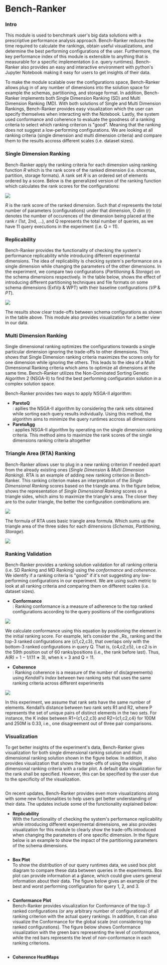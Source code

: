 # Bench-Ranker

### Intro
This module is used to benchmark user's big data solutions with  a prescriptive performance analysis approach. Bench-Ranker reduces the time required to calculate the rankings, obtain useful visualizations, and determine the best performing configurations of the user. Furthermore, the key performance index of this module is extensible to anything that is measurable for a specific implementation (i.e. query runtimes). Bench-Ranker also provides an easy and interactive environment with python's Jupyter Notebook making it easy for users to get insights of their data.

To make the module scalable over the configurations space, Bench-Ranker allows plug in of any number of dimensions into the solution space for example the schemas, partitioning, and storage format. In addition, Bench-Ranker implements both Single Dimension Ranking (SD) and Multi Dimension Ranking (MD). With both solutions of Single and Multi Dimension Rankings, Bench-Ranker provides easy visualization which the user can specify themselves when interacting with the Notebook. Lastly, the system used conformance and coherence to evaluate the goodness of a ranking criteria to select which ranking criterion is "good". Meaning that the ranking does not suggest a low-performing configurations. We are looking at all ranking criteria (single dimension and multi dimension criteria) and compare them to the results accross different scales (i.e. dataset sizes). 

### Single Dimension Ranking
Bench-Ranker apply the ranking criteria for each dimension using ranking function _R_  which is the rank score of the ranked dimension (i.e. shcemas, partition, storage formats). A rank set _R_ is an ordered set of elements ordered by a score. Below is the generalized version of the ranking function which calculates the rank scores for the configurations:

<p>
<img src="https://github.com/DataSystemsGroupUT/PAPyA/raw/main/figs/rankingFunction.png"/>
</p>

_R_ is the rank score of the ranked dimension. Such that _d_ represents the total number of parameters (configurations) under that dimension, O _dim_ (r) denotes the number of occurences of the dimension being placed at the rank _r_ (1st, 2nd, ...), and Q represents the total number of queries, as we have 11 query executions in the experiment (i.e. Q = 11).

### Replicability
Bench-Ranker provides the functionality of checking the system's performance replicability while introducing different experimental dimensions. The idea of replicability is checking system's performance on a single dimension while changing the parameters of the other dimensions. In the experiment, we compare two configurations (_Partitioning_ & _Storage_) on the schema dimensions respectively. In the table below, shows the effect of introducing different partitioning techniques and file formats on some schema dimensions (ExtVp & WPT) with their baseline configurations (_VP_ & _PT_). <br>
<p>
<img src="https://github.com/DataSystemsGroupUT/PAPyA/raw/main/figs/replicabilityTable.png"/>
</p>

The results show clear trade-offs between schema configurations as shown in the table above. This module also provides visualization for a better view in our data.


### Multi Dimension Ranking
Single dimensional ranking optimizes the configurations towards a single particular dimension ignoring the trade-offs to other dimensions. This shows that Single Dimension ranking criteria maximizes the scores only for one dimension while ignoring the others. This leads to the idea of a Multi Dimensional Ranking criteria which aims to optimize all dimensions at the same time. Bench-Ranker utilizes the Non-Dominated Sorting Genetic Algorithm 2 (NSGA-II) to find the best performing configuration solution in a complex solution space.<br>

Bench-Ranker provides two ways to apply NSGA-II algorithm:
- __ParetoQ__ <br>
: apllies the NSGA-II algorithm by considering the rank sets obtained while sorting each query results individually. Using this method, the algorithm aims to minimize the query runtimes accross all dimensions
- __ParetoAgg__ <br>
: applies NSGA-II algorithm by operating on the single dimension ranking criteria. This method aims to maximize the rank scores of the single dimensions ranking criteria altogether

### Triangle Area (RTA) Ranking
Bench-Ranker allows user to plug in a new ranking criterion if needed apart from the already existing ones (_Single Dimension_ & _Multi Dimension Ranking_). RTA is an example of adding new ranking criterion in Bench-Ranker. This ranking criterion makes an interpretation of the _Single Dimensional Ranking_ scores based on the triangle area. In the figure below, shows the representation of _Single Dimensional Ranking_ scores on a triangle sides, which aims to maximize the triangle's area. The closer they are to the outer triangle, the better the configuration combinations are. <br>
<p>
<img src="https://github.com/DataSystemsGroupUT/PAPyA/raw/main/figs/RTAPlot.png"/>
</p>

The formula of RTA uses basic triangle area formula. Which sums up the triangle area of the three sides for each dimensions (_Schemas_, _Partitioning_, _Storage_).
<p>
<img src="https://github.com/DataSystemsGroupUT/PAPyA/raw/main/figs/RTAFormula.png"/>
</p>


### Ranking Validation  
Bench-Ranker provides a ranking solution validation for all ranking criteria (i.e. SD Ranking and MD Ranking) using the _conformance_ and _coherence_. We identify if a ranking criteria is "good" if it's not suggesting any low-performing configurations in our experiment. We are using such metric to look at all ranking criteria and comparing them on different scales (i.e. dataset sizes).<br>

- __Conformance__ <br>
: Ranking conformance is a measure of adherence to the top ranked configurations according to the query positions of the configurations<br>
<p>
<img src="https://github.com/DataSystemsGroupUT/PAPyA/raw/main/figs/conformanceFormula.png"/>
</p>
We calculate conformance using this equation by positioning the element in the initial ranking score. For example, let’s consider the _Rs_ ranking and the top-3 ranked configurations are {c1,c2,c3}, that overlaps only with the bottom-3 ranked configurations in query Q. That is, {c4,c2,c5}, i.e c2 is in the 59th position out of 60 ranks/positions (i.e., the rank before last). Thus, A(R) = 1 − 1/(11 ∗ 3), when k = 3 and Q = 11.<br>

- __Coherence__ <br>
: Ranking coherence is a measure of the number of dis(agreements) using _Kendall's Index_ between two ranking sets that uses the same ranking criteria across different experiments
<p>
<img src="https://github.com/DataSystemsGroupUT/PAPyA/raw/main/figs/coherenceFormula.png"/>
</p>
In this experiment, we assume that rank sets have the same number of elements. Kendall’s distance between two rank sets R1 and R2, where P represents the set of unique pairs of distinct elements in the two sets. For instance, the K index between R1={c1,c2,c3} and R2={c1,c2,c4} for 100M and 250M is 0.33, i.e., one disagreement out of three pair comparisons.

### Visualization
To get better insights of the experiment's data, Bench-Ranker gives visualization for both single dimensional ranking solution and multi dimensional ranking solution shown in the figure below. In addition, it also provides visualization that shows the trade-offs of using the single dimensional ranking criteria with a radar plot. A default data visualization for the rank shall be specified. However, this can be specified by the user due to the specificity of the visualization.
<p align="center">
    <img src="https://github.com/DataSystemsGroupUT/PAPyA/raw/main/figs/visualizations.png" alt>
</p>

On recent updates, Bench-Ranker provides even more visualizations along with some new functionalities to help users get better understanding of their data. The updates include some of the functionality explained below: <br>

- __Replicability__<br>
With the functionality of checking the system's performance replicability while introducing different experimental dimensions, we also provides visualization for this module to clearly show the trade-offs introduced when changing the parameters of one specific dimension. In the figure below is an example to show the impact of the partitioning parameters of the schema dimensions.<br>
<p align="center">
    <img src="https://github.com/DataSystemsGroupUT/PAPyA/raw/main/figs/replicabilityFigure.png" alt>
</p>

- __Box Plot__<br>
To show the distribution of our query runtimes data, we used box plot diagram to compare these data between queries in the experiments. Box plot can provide information at a glance, which could give users general information about their data. The figure below gives an example of the best and worst performing configuration for query 1, 2, and 3.<br>
<p align="center">
    <img src="https://github.com/DataSystemsGroupUT/PAPyA/raw/main/figs/boxplot.png" alt>
</p>

- __Conformance Plot__<br>
Bench-Ranker provides visualization for Conformance of the top-3 ranked configurations (or any arbitrary number of configurations) of all ranking criterion with the actual query rankings. In addition, it can also visualize the Conformance for the global scale (not considering top ranked configurations). The figure below shows Conformance visualization with the green bars representing the level of conformance, while the red bars represents the level of non-conformance in each ranking criterions.<br>
<p align="center">
    <img src="https://github.com/DataSystemsGroupUT/PAPyA/raw/main/figs/ConformancePlot.png" alt>
</p>


- __Coherence HeatMaps__<br>
